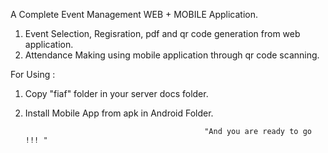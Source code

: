 A Complete Event Management WEB + MOBILE Application.

1. Event Selection, Regisration, pdf and qr code generation from web application.
2. Attendance Making using mobile application through qr code scanning.

For Using :
1. Copy "fiaf" folder in your server docs folder.
2. Install Mobile App from apk in Android Folder.
                                               
                                               "And you are ready to go !!! "
